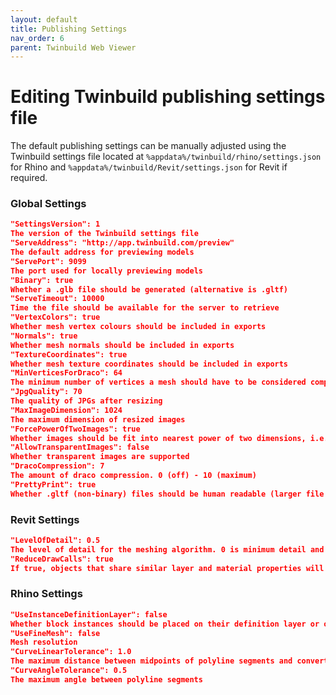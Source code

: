 ```yaml
---
layout: default
title: Publishing Settings
nav_order: 6
parent: Twinbuild Web Viewer
---
```


# Editing Twinbuild publishing settings file

The default publishing settings can be manually adjusted using the Twinbuild settings file located at `%appdata%/twinbuild/rhino/settings.json` for Rhino and `%appdata%/twinbuild/Revit/settings.json` for Revit if required.

### Global Settings

```json
"SettingsVersion": 1
The version of the Twinbuild settings file
"ServeAddress": "http://app.twinbuild.com/preview"
The default address for previewing models
"ServePort": 9099
The port used for locally previewing models
"Binary": true
Whether a .glb file should be generated (alternative is .gltf)
"ServeTimeout": 10000
Time the file should be available for the server to retrieve
"VertexColors": true
Whether mesh vertex colours should be included in exports
"Normals": true
Whether mesh normals should be included in exports
"TextureCoordinates": true
Whether mesh texture coordinates should be included in exports
"MinVerticesForDraco": 64
The minimum number of vertices a mesh should have to be considered compressable
"JpgQuality": 70
The quality of JPGs after resizing
"MaxImageDimension": 1024
The maximum dimension of resized images
"ForcePowerOfTwoImages": true
Whether images should be fit into nearest power of two dimensions, i.e. 899x100 would resize to 1024x768
"AllowTransparentImages": false
Whether transparent images are supported
"DracoCompression": 7
The amount of draco compression. 0 (off) - 10 (maximum)
"PrettyPrint": true
Whether .gltf (non-binary) files should be human readable (larger file sizes)
```

### Revit Settings

```json
"LevelOfDetail": 0.5
The level of detail for the meshing algorithm. 0 is minimum detail and 1 is maximum
"ReduceDrawCalls": true
If true, objects that share similar layer and material properties will be merged into a single mesh
```

### Rhino Settings

```json
"UseInstanceDefinitionLayer": false
Whether block instances should be placed on their definition layer or on their original layer
"UseFineMesh": false
Mesh resolution
"CurveLinearTolerance": 1.0
The maximum distance between midpoints of polyline segments and converted curves
"CurveAngleTolerance": 0.5
The maximum angle between polyline segments
```
